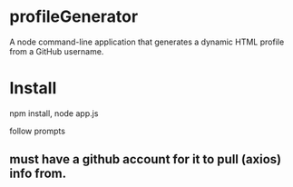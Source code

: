 # profileGenerator
A node command-line application that generates a dynamic HTML profile from a GitHub username.

# Install
npm install,
node app.js

follow prompts

## must have a github account for it to pull (axios) info from.
